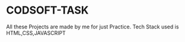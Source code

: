 # CODSOFT-TASK
All these Projects are made by me for just Practice.
Tech Stack used is HTML,CSS,JAVASCRIPT
